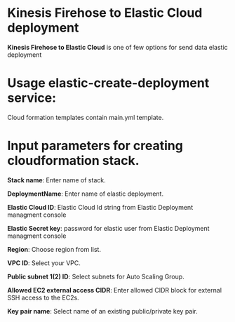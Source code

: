 # Kinesis Firehose to Elastic Cloud deployment

**Kinesis Firehose to Elastic Cloud** is one of few options for send data elastic deployment

# Usage elastic-create-deployment service:
Cloud formation templates contain main.yml template.

# Input parameters for creating cloudformation stack.
**Stack name**: Enter name of stack.

**DeploymentName**: Enter name of elastic deployment.

**Elastic Cloud ID**: Elastic Cloud Id string from Elastic Deployment managment console

**Elastic Secret key**: password for elastic user from Elastic Deployment managment console

**Region**: Choose region from list.

**VPC ID**: Select your VPC.

**Public subnet 1(2) ID**: Select subnets for Auto Scaling Group.

**Allowed EC2 external access CIDR**: Enter allowed CIDR block for external SSH access to the EC2s.

**Key pair name**: Select name of an existing public/private key pair.
